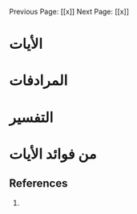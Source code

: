 Previous Page: [[x]]
Next Page: [[x]]

# الأيات

>

# المرادفات



# التفسير



# من فوائد الأيات



## References

1. 